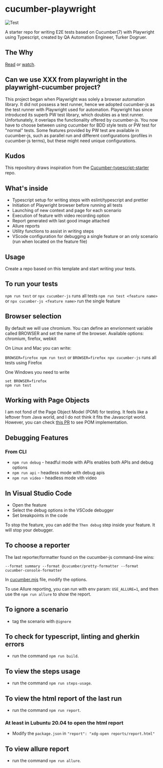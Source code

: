 # cucumber-playwright

![Test](https://github.com/TurkerDogruer/cucumber-playwright/workflows/Test/badge.svg)

A starter repo for writing E2E tests based on Cucumber(7) with Playwright using Typescript, created by QA Automation Engineer, Turker Dogruer.

## The Why

[Read](https://tally-b.medium.com/e2e-testing-with-cucumber-and-playwright-9584d3ef3360) or [watch](https://www.youtube.com/watch?v=PUVFmhYJNJA&list=PLwwCtx3xQxlVMZzS4oi2TafVRngQ1wF_0&index=2).

## Can we use XXX from playwright in the playwright-cucumber project?

This project began when Playwright was solely a browser automation library. It did not possess a test runner, hence we adopted cucumber-js as the test runner with Playwright used for automation. Playwright has since introduced its superb PW test library, which doubles as a test runner. Unfortunately, it overlaps the functionality offered by cucumber-js. You now have to choose between using cucumber for BDD style tests or PW test for "normal" tests. Some features provided by PW test are available in cucumber-js, such as parallel run and different configurations (profiles in cucumber-js terms), but these might need unique configurations.

## Kudos

This repository draws inspiration from the [Cucumber-typescript-starter](https://github.com/hdorgeval/cucumber7-ts-starter/) repo.

## What's inside

- Typescript setup for writing steps with eslint/typescript and prettier
- Initiation of Playwright browser before running all tests
- Launching of new context and page for each scenario
- Execution of feature with video recording option
- Report generated with last good image attached
- Allure reports
- Utility functions to assist in writing steps
- VScode configuration for debugging a single feature or an only scenario (run when located on the feature file)

## Usage

Create a repo based on this template and start writing your tests.

## To run your tests

`npm run test` or `npx cucumber-js` runs all tests
`npm run test <feature name>` or `npx cucumber-js <feature name>` run the single feature

## Browser selection

By default we will use chromium. You can define an envrionment variable called BROWSER and
set the name of the browser. Available options: chromium, firefox, webkit

On Linux and Mac you can write:

`BROWSER=firefox npm run test` or `BROWSER=firefox npx cucumber-js` runs all tests using Firefox

One Windows you need to write

```
set BROWSER=firefox
npm run test
```

## Working with Page Objects

I am not fond of the Page Object Model (POM) for testing. It feels like a leftover from Java world, and I do not think it fits the Javascript world. However, you can check [this PR](https://github.com/QATeamDematic/QA-Testing/blob/main/README.md) to see POM implementation.

## Debugging Features

### From CLI

- `npm run debug` - headful mode with APIs enables both APIs and debug options
- `npm run api` - headless mode with debug apis
- `npm run video` - headless mode vith video

## In Visual Studio Code

- Open the feature
- Select the debug options in the VSCode debugger
- Set breakpoints in the code

To stop the feature, you can add the `Then debug` step inside your feature. It will stop your debugger.

## To choose a reporter

The last reporter/formatter found on the cucumber-js command-line wins:

```text
--format summary --format @cucumber/pretty-formatter --format cucumber-console-formatter
```

In [cucumber.mjs](cucumber.mjs) file, modify the options.

To use Allure reporting, you can run with env param: `USE_ALLURE=1`, and then use the `npm run allure` to show the report.

## To ignore a scenario

- tag the scenario with `@ignore`

## To check for typescript, linting and gherkin errors

- run the command `npm run build`.

## To view the steps usage

- run the command `npm run steps-usage`.

## To view the html report of the last run

- run the command `npm run report`.

### At least in Lubuntu 20.04 to open the html report

- Modify the `package.json` in `"report": "xdg-open reports/report.html"`

## To view allure report

- run the command `npm run allure`.
